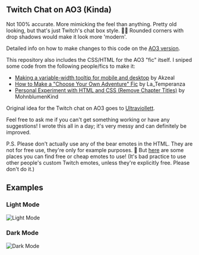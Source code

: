 ## Twitch Chat on AO3 (Kinda)

Not 100% accurate. More mimicking the feel than anything. Pretty old looking, but that's just Twitch's chat box style. 😮‍💨 Rounded corners with drop shadows would make it look more 'modern'.

Detailed info on how to make changes to this code on the [AO3 version](https://archiveofourown.org/works/45107263/chapters/113472118#workskin).

This repository also includes the CSS/HTML for the AO3 "fic" itself. I sniped some code from the following people/fics to make it:
- [Making a variable-width tooltip for mobile and desktop](https://archiveofourown.org/works/38363089) by Akzeal
- [How to Make a "Choose Your Own Adventure" Fic](https://archiveofourown.org/works/11514573) by La_Temperanza
- [Personal Experiment with HTML and CSS (Remove Chapter Titles)](https://archiveofourown.org/collections/A_Guide_to_Coding_and_Fanworks/works/15685086) by MohnblumenKind

Original idea for the Twitch chat on AO3 goes to [Ultraviollett](https://archiveofourown.org/collections/ao3_socmed_work_skin/works/40086258).

Feel free to ask me if you can't get something working or have any suggestions! I wrote this all in a day; it's very messy and can definitely be improved.

P.S. Please don't actually use any of the bear emotes in the HTML. They are not for free use, they're only for example purposes. 🥲 But [here](https://old.reddit.com/r/Twitch/comments/kqdrwo/free_emotes/) are some places you can find free or cheap emotes to use! (It's bad practice to use other people's custom Twitch emotes, unless they're explicitly free. Please don't do it.)

## Examples

### Light Mode

![Light Mode](https://i.imgur.com/gigz83X.gif "Gif")

### Dark Mode

![Dark Mode](https://i.imgur.com/T6fgfyh.gif "Gif")
